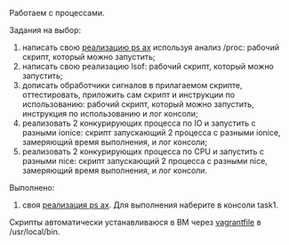 Работаем с процессами.


Задания на выбор:
1) написать свою [реализацию ps ax](task1/script.sh) используя анализ /proc: рабочий скрипт, который можно запустить;
2) написать свою реализацию lsof: рабочий скрипт, который можно запустить;
3) дописать обработчики сигналов в прилагаемом скрипте, оттестировать, приложить сам скрипт и инструкции по использованию: рабочий скрипт, который можно запустить, инструкция по использованию и лог консоли;
4) реализовать 2 конкурирующих процесса по IO и запустить с разными ionice: скрипт запускающий 2 процесса с разными ionice, замеряющий время выполнения, и лог консоли;
5) реализовать 2 конкурирующих процесса по CPU и запустить с разными nice: скрипт запускающий 2 процесса с разными nice, замеряющий время выполнения, и лог консоли.


Выполнено:
1) своя [реализация ps ax](task1/script.sh). Для выполнения наберите в консоли task1.


Скрипты автоматически устанавливаюся в ВМ через [vagrantfile](Vagrantfile) в /usr/local/bin.
